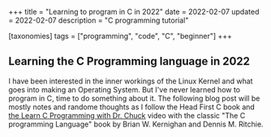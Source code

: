+++
title = "Learning to program in C in 2022"
date = 2022-02-07
updated = 2022-02-07
description = "C programming tutorial"

[taxonomies]
tags = ["programming", "code", "C", "beginner"]
+++

## Learning the C Programming language in 2022

I have been interested in the inner workings of the Linux Kernel and what goes into making an Operating System.
But I've never learned how to program in C, time to do something about it.
The following blog post will be mostly notes and randome thoughts as I follow the Head First C book and [the Learn C Programming with Dr. Chuck](https://www.youtube.com/watch?v=j-_s8f5K30I) video with the classic "The C programming Language" book by Brian W. Kernighan and
Dennis M. Ritchie.

## 

